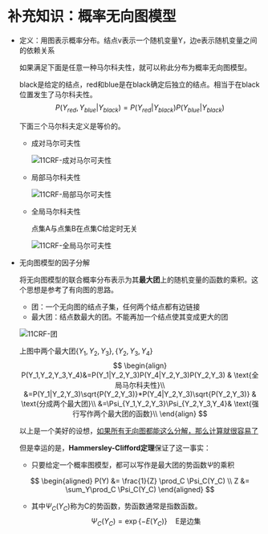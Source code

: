 # 补充知识：概率无向图模型

- 定义：用图表示概率分布。结点v表示一个随机变量Y，边e表示随机变量之间的依赖关系

  如果满足下面是任意一种马尔科夫性，就可以称此分布为概率无向图模型。

  

  black是给定的结点，red和blue是在black确定后独立的结点。相当于在black位置发生了马尔科夫性。
  $$
  P(Y_{red},Y_{blue}|Y_{black})=P(Y_{red}|Y_{black})P(Y_{blue}|Y_{black})
  $$
  

  下面三个马尔科夫定义是等价的。

  - 成对马尔可夫性

    ![11CRF-成对马尔可夫性](E:/KeepLearning/MathforCoder/imageforbook/11CRF-%E6%88%90%E5%AF%B9%E9%A9%AC%E5%B0%94%E5%8F%AF%E5%A4%AB%E6%80%A7.jpg)

  - 局部马尔科夫性

    ![11CRF-局部马尔可夫性](E:/KeepLearning/MathforCoder/imageforbook/11CRF-%E5%B1%80%E9%83%A8%E9%A9%AC%E5%B0%94%E5%8F%AF%E5%A4%AB%E6%80%A7.jpg)

  - 全局马尔科夫性

    点集A与点集B在点集C给定时无关

    ![11CRF-全局马尔可夫性](E:/KeepLearning/MathforCoder/imageforbook/11CRF-%E5%85%A8%E5%B1%80%E9%A9%AC%E5%B0%94%E5%8F%AF%E5%A4%AB%E6%80%A7.png)



- 无向图模型的因子分解

  将无向图模型的联合概率分布表示为其**最大团**上的随机变量的函数的乘积。这个思想是参考了有向图的思路。

  - 团：一个无向图的结点子集，任何两个结点都有边链接
  - 最大团：结点数最大的团。不能再加一个结点使其变成更大的团

  ![11CRF-团](E:/KeepLearning/MathforCoder/imageforbook/11CRF-%E5%9B%A2.png)

  上图中两个最大团$\{Y_1,Y_2,Y_3\},\{Y_2,Y_3,Y_4\}$
  $$
  \begin{align}
  P(Y_1,Y_2,Y_3,Y_4)&=P(Y_1|Y_2,Y_3)P(Y_4|Y_2,Y_3)P(Y_2,Y_3) & \text{全局马尔科夫性}\\
  &=P(Y_1|Y_2,Y_3)\sqrt{P(Y_2,Y_3)}*P(Y_4|Y_2,Y_3)\sqrt{P(Y_2,Y_3)}  & \text{分成两个最大团}\\
  &=\Psi_{Y_1,Y_2,Y_3}\Psi_{Y_2,Y_3,Y_4}& \text{强行写作两个最大团的函数}\\
  \end{align}
  $$
  

  以上是一个美好的设想，<u>如果所有无向图都能这么分解，那么计算就很容易了</u>

  但是幸运的是，**Hammersley-Clifford定理**保证了这一事实：

  - 只要给定一个概率图模型，都可以写作是最大团的势函数$\Psi$的乘积

  $$
  \begin{aligned} 
  P(Y) &= \frac{1}{Z} \prod_C \Psi_C(Y_C) \\ Z &= \sum_Y\prod_C \Psi_C(Y_C) \end{aligned}
  $$

  - 其中$\Psi_C(Y_C)$称为C的势函数，势函数通常是指数函数。
    $$
    \Psi_C(Y_C) = \exp \left \{-E(Y_C) \right \} \quad\text{E是边集}
    $$
    
